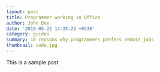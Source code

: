 ```yaml
---
layout: post
title: Programmer working in Office
author: John Doe
date: '2019-05-22 14:35:23 +0530'
category: guides
summary: 10 reasons why programmers prefers remote jobs
thumbnail: code.jpg
---
```


This is a sample post